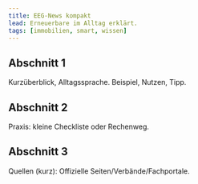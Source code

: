 ```yaml
---
title: EEG-News kompakt
lead: Erneuerbare im Alltag erklärt.
tags: [immobilien, smart, wissen]
---
```

## Abschnitt 1
Kurzüberblick, Alltagssprache. Beispiel, Nutzen, Tipp.

## Abschnitt 2
Praxis: kleine Checkliste oder Rechenweg.

## Abschnitt 3
Quellen (kurz): Offizielle Seiten/Verbände/Fachportale.
